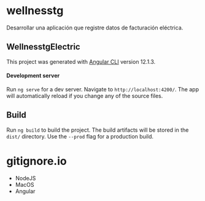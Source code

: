# wellnesstg

Desarrollar una aplicación que registre datos de facturación eléctrica.

## WellnesstgElectric

This project was generated with [Angular CLI](https://github.com/angular/angular-cli) version 12.1.3.

#### Development server

Run `ng serve` for a dev server. Navigate to `http://localhost:4200/`. The app will automatically reload if you change any of the source files.

## Build

Run `ng build` to build the project. The build artifacts will be stored in the `dist/` directory. Use the `--prod` flag for a production build.

# gitignore.io

- NodeJS
- MacOS
- Angular
